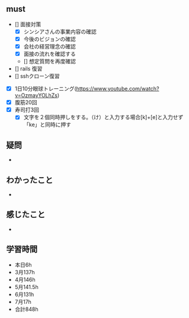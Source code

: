 
## must
- [] 面接対策
  - [x] シンシアさんの事業内容の確認
  - [x] 今後のビジョンの確認
  - [x] 会社の経営理念の確認
  - [x] 面接の流れを確認する
  - [] 想定質問を再度確認
- [] rails 復習
- [] sshクローン復習 
- [x] 1日10分眼球トレーニング(https://www.youtube.com/watch?v=OzmayYOLhZs)
- [x] 腹筋20回
- [x] 寿司打3回
  - [x] 文字を２個同時押しをする。（け）と入力する場合[k]+[e]と入力せず「ke」と同時に押す

## 疑問
- 


## わかったこと
- 

## 感じたこと
- 
  

## 学習時間
  - 本日6h
  - 3月137h
  - 4月146h
  - 5月141.5h
  - 6月131h
  - 7月17h
  - 合計848h
    

